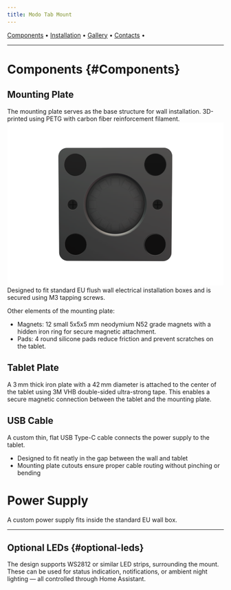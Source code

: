 ```yaml
---
title: Modo Tab Mount
---
```

<nav class="top-nav">
  <a href="#Components">Components</a> •
  <a href="#Installation">Installation</a> •
  <a href="#Gallery">Gallery</a> •
  <a href="#Contacts">Contacts</a> •
</nav>

---

# Components {#Components}
## Mounting Plate
The mounting plate serves as the base structure for wall installation. 3D-printed using PETG with carbon fiber reinforcement filament.
![Plate Front](images/pic_1.png)
Designed to fit standard EU flush wall electrical installation boxes and is secured using M3 tapping screws.

Other elements of the mounting plate:
- Magnets: 12 small 5x5x5 mm neodymium N52 grade magnets with a hidden iron ring for secure magnetic attachment.
- Pads: 4 round silicone pads reduce friction and prevent scratches on the tablet.

## Tablet Plate
A 3 mm thick iron plate with a 42 mm diameter is attached to the center of the tablet using 3M VHB double-sided ultra-strong tape.
This enables a secure magnetic connection between the tablet and the mounting plate.

## USB Cable
A custom thin, flat USB Type-C cable connects the power supply to the tablet.
- Designed to fit neatly in the gap between the wall and tablet
- Mounting plate cutouts ensure proper cable routing without pinching or bending

# Power Supply
A custom power supply fits inside the standard EU wall box.

---

## Optional LEDs {#optional-leds}
The design supports WS2812 or similar LED strips, surrounding the mount. These can be
used for status indication, notifications, or ambient night lighting — all controlled
through Home Assistant.
